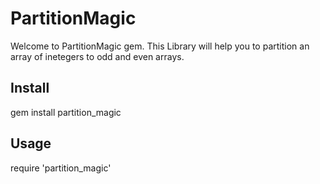# PartitionMagic

 Welcome to PartitionMagic gem. This Library will help you to partition an array of inetegers to odd and even arrays.

## Install
gem install partition_magic

## Usage

require 'partition_magic'
